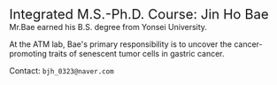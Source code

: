 <font size=5>Integrated M.S.-Ph.D. Course: Jin Ho Bae</font>
<br>
Mr.Bae earned his B.S. degree from Yonsei University.

At the ATM lab, Bae's primary responsibility is to uncover the cancer-promoting traits of senescent tumor cells in gastric cancer.

Contact: `bjh_0323@naver.com`
